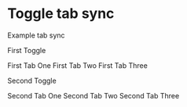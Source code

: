 # Toggle tab sync

Example tab sync

First Toggle

<toggle>

<tab title="One">
First Tab One
</tab>

<tab title="Two">
First Tab Two
</tab>

<tab title="Three">
First Tab Three
</tab>

</toggle>

Second Toggle

<toggle>

<tab title="One">
Second Tab One
</tab>

<tab title="Two">
Second Tab Two
</tab>

<tab title="Three">
Second Tab Three
</tab>

</toggle>
